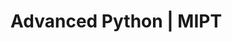 # Advanced Python | MIPT
<div align='center'
 <img src='http://sun9-30.userapi.com/c851324/v851324119/1be1f6/NJs_i4m709U.jpg'>
</div>
